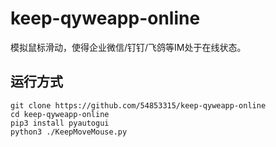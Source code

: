 # keep-qyweapp-online

模拟鼠标滑动，使得企业微信/钉钉/飞鸽等IM处于在线状态。

## 运行方式

```shell
git clone https://github.com/54853315/keep-qyweapp-online
cd keep-qyweapp-online
pip3 install pyautogui
python3 ./KeepMoveMouse.py
```
